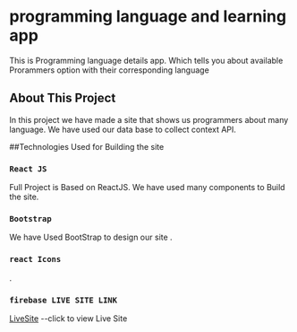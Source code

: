 # programming language and learning app

This is Programming language details app. Which tells you about available Prorammers option with their corresponding language

## About This Project

In this project we have made a site that shows us programmers about many language. We have used our data base to collect context API.

##Technologies Used for Building the site

### `React JS`

Full Project is Based on ReactJS. We have used many components to Build the site.

### `Bootstrap`

We have Used BootStrap to design our site .

### `react Icons`

.

### `firebase LIVE SITE LINK`

[LiveSite](https://web-development-and-programming-club.netlify.app/) --click to view Live Site
